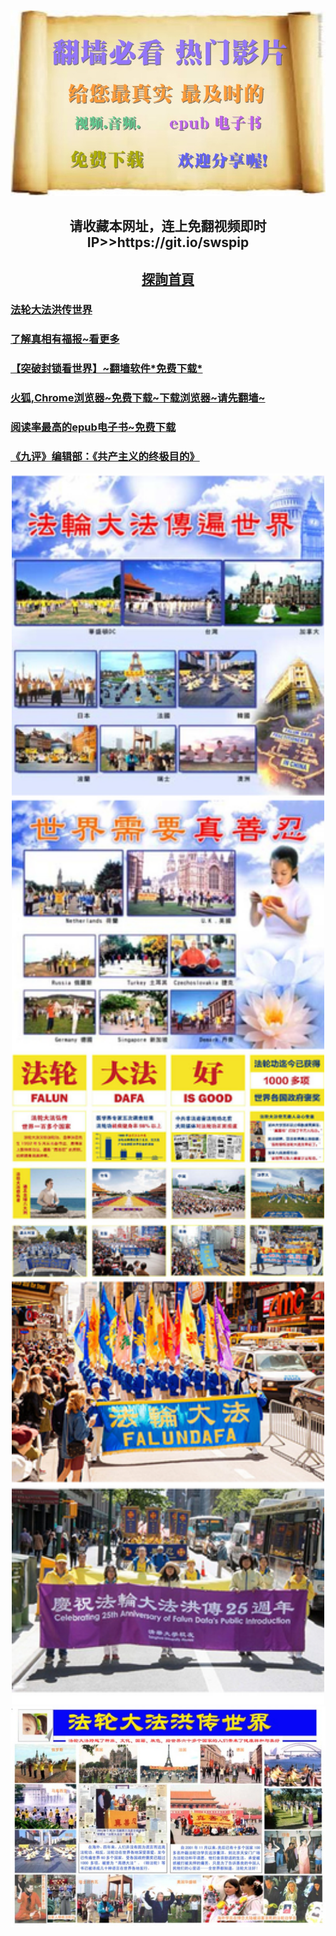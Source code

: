  <div align=center><IMG SRC="https://github.com/dfchunsring/yue/blob/master/img/513-1.jpg?raw=true" width=780>
<br></div>

 <div align=center><h2><b>请收藏本网址，连上免翻视频即时IP>>https://git.io/swspip</b></h2></div> 

 <div align=center><h2><a href='https://git.io/duun'>探詢首頁</a></h2></div>

 <h3><td><a href="https://git.io/cvs">法轮大法洪传世界</a></td></h3><p>
 
 <td><h3><a href='https://git.io/zb'>了解真相有福报~看更多</a></h3> </td><p>

<td><h3><a href='https://github.com/dfchunsring/wer/blob/master/epgh.md'>【突破封锁看世界】~翻墙软件*免费下载*</a></h3></td><p>

<td><h3><a href='https://github.com/dfchunsring/wer/blob/master/phpn.md'>火狐,Chrome浏览器~免费下载~下载浏览器~请先翻墙~</a></h3></td></td><p>
 
<td><h3><a href='https://git.io/orhb'>阅读率最高的epub电子书~免费下载</a><h3></td></td><p>
 
<td><h3> <a href='https://github.com/dfchunsring/yue/blob/master/uty.md'>《九评》编辑部：《共产主义的终极目的》</a></h3></td><p>

 <div align=center><IMG SRC="https://github.com/dfchunsring/wer/blob/master/img/df-123.jpg?raw=true" width=500>
<br></div>

 <div align=center><IMG SRC="https://github.com/dfchunsring/wer/blob/master/img/df-289.jpg?raw=true" width=800>
<br></div>





